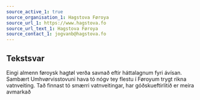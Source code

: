 ```yaml
---
source_active_1: true
source_organisation_1: Hagstova Føroya
source_url_1: https://www.hagstova.fo
source_url_text_1: Hagstova Føroya
source_contact_1: jogvanb@hagstova.fo
---
```

## Tekstsvar  
Eingi almenn føroysk hagtøl verða savnað eftir háttalagnum fyri ávísan. Sambært Umhvørvisstovuni hava tó nógv tey flestu í Føroyum trygt rikna vatnveiting. Tað finnast tó smærri vatnveitingar, har góðskueftirlitið er meira avmarkað

